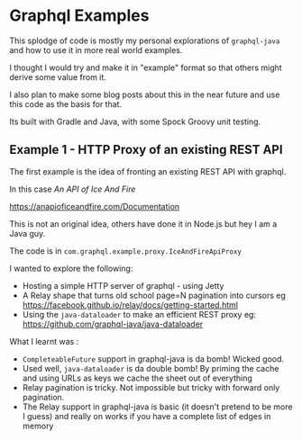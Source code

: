 
# Graphql Examples

This splodge of code is mostly my personal explorations of `graphql-java` and how to use it in more real world examples.

I thought I would try and make it in "example" format so that others might derive some value from it.

I also plan to make some blog posts about this in the near future and use this code as the basis for that.

Its built with Gradle and Java, with some Spock Groovy unit testing.

## Example 1 - HTTP Proxy of an existing REST API

The first example is the idea of fronting an existing REST API with graphql.  

In this case *An API of Ice And Fire*

https://anapioficeandfire.com/Documentation

This is not an original idea, others have done it in Node.js but hey I am a Java guy.

The code is in `com.graphql.example.proxy.IceAndFireApiProxy`

I wanted to explore the following:

- Hosting a simple HTTP server of graphql - using Jetty
- A Relay shape that turns old school page=N pagination into cursors eg https://facebook.github.io/relay/docs/getting-started.html
- Using the `java-dataloader` to make an efficient REST proxy eg: https://github.com/graphql-java/java-dataloader

What I learnt was :

- `CompleteableFuture` support in graphql-java is da bomb!  Wicked good. 
- Used well, `java-dataloader` is da double bomb!  By priming the cache and using URLs as keys we cache the sheet out of everything
- Relay pagination is tricky.  Not impossible but tricky with forward only pagination.
- The Relay support in graphql-java is basic (it doesn't pretend to be more I guess) and really on works if you have a complete list 
of edges in memory 



 
